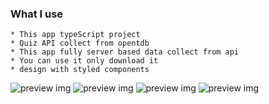 ### What I use

    * This app typeScript project
    * Quiz API collect from opentdb
    * This app fully server based data collect from api
    * You can use it only download it
    * design with styled components

![preview img](/cap-1.jpg)
![preview img](/cap-2.jpg)
![preview img](/cap-3.jpg)
![preview img](/cap-4.jpg)
